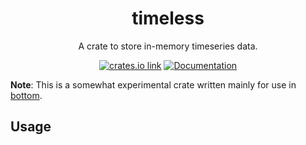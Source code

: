 <div align="center">
  <h1>timeless</h1>

  <p>
    A crate to store in-memory timeseries data.
  </p>

[<img src="https://img.shields.io/crates/v/timeless.svg?style=flat-square" alt="crates.io link">](https://crates.io/crates/timeless)
[<img src="https://img.shields.io/badge/docs-stable-66c2a5?style=flat-square&labelColor=555555&logoColor=white" alt="Documentation">](https://docs.rs/timeless)

</div>

**Note**: This is a somewhat experimental crate written mainly for use in
[bottom](https://github.com/ClementTsang/bottom).

## Usage
